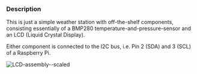 ### Description

This is just a simple weather station with off-the-shelf components, consisting essentially of a BMP280 temperature-and-pressure-sensor and an LCD (Liquid Crystal Display).

Either component is connected to the I2C bus, i.e. Pin 2 (SDA) and 3 (SCL) of a Raspberry Pi.

![LCD-assembly--scaled](https://github.com/Florian-Wilhelm/Raspberry-Pi/assets/77980708/a83b0d83-194f-4272-b989-b6af7ab5d724)

